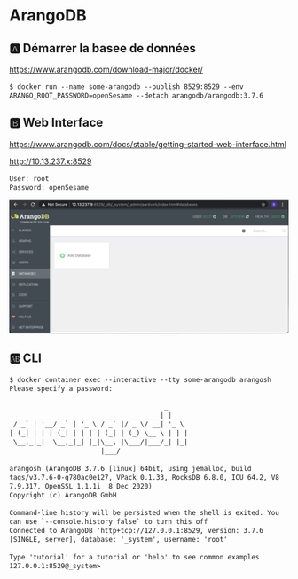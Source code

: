 # ArangoDB

## :a: Démarrer la basee de données

https://www.arangodb.com/download-major/docker/

```
$ docker run --name some-arangodb --publish 8529:8529 --env ARANGO_ROOT_PASSWORD=openSesame --detach arangodb/arangodb:3.7.6
```

## :b: Web Interface

https://www.arangodb.com/docs/stable/getting-started-web-interface.html

http://10.13.237.x:8529

```
User: root
Password: openSesame
```

![image](images/arangodb-ui.png)


## :ab: CLI

```
$ docker container exec --interactive --tty some-arangodb arangosh
Please specify a password: 

                                       _     
  __ _ _ __ __ _ _ __   __ _  ___  ___| |__  
 / _` | '__/ _` | '_ \ / _` |/ _ \/ __| '_ \ 
| (_| | | | (_| | | | | (_| | (_) \__ \ | | |
 \__,_|_|  \__,_|_| |_|\__, |\___/|___/_| |_|
                       |___/                 

arangosh (ArangoDB 3.7.6 [linux] 64bit, using jemalloc, build tags/v3.7.6-0-g780ac0e127, VPack 0.1.33, RocksDB 6.8.0, ICU 64.2, V8 7.9.317, OpenSSL 1.1.1i  8 Dec 2020)
Copyright (c) ArangoDB GmbH

Command-line history will be persisted when the shell is exited. You can use `--console.history false` to turn this off
Connected to ArangoDB 'http+tcp://127.0.0.1:8529, version: 3.7.6 [SINGLE, server], database: '_system', username: 'root'

Type 'tutorial' for a tutorial or 'help' to see common examples
127.0.0.1:8529@_system>
```

